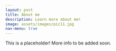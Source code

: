 ```yaml
---
layout: post
title: About me
description: Learn more about me!
image: assets/images/pic11.jpg
nav-menu: true
---
```


This is a placeholder! More info to be added soon.
